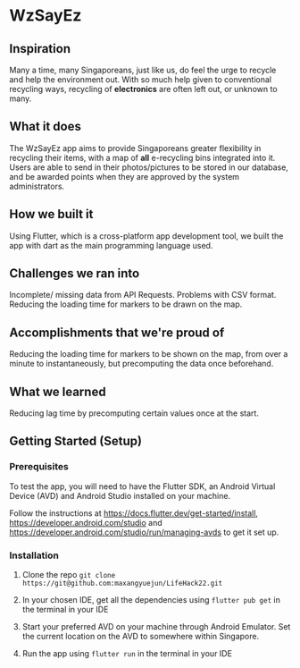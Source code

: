 # WzSayEz

## Inspiration
Many a time, many Singaporeans, just like us, do feel the urge to recycle and help the environment out. With so much help given to conventional recycling ways, recycling of **electronics** are often left out, or unknown to many.

## What it does
The WzSayEz app aims to provide Singaporeans greater flexibility in recycling their items, with a map of **all** e-recycling bins integrated into it. Users are able to send in their photos/pictures to be stored in our database, and be awarded points when they are approved by the system administrators.

## How we built it
Using Flutter, which is a cross-platform app development tool, we built the app with dart as the main programming language used.

## Challenges we ran into
Incomplete/ missing data from API Requests.
Problems with CSV format.
Reducing the loading time for markers to be drawn on the map.

## Accomplishments that we're proud of
Reducing the loading time for markers to be shown on the map, from over a minute to instantaneously, but precomputing the data once beforehand.
## What we learned

Reducing lag time by precomputing certain values once at the start.


## Getting Started (Setup)

### Prerequisites

To test the app, you will need to have the Flutter SDK, an Android Virtual Device (AVD) and Android Studio installed on your machine.

Follow the instructions at https://docs.flutter.dev/get-started/install, https://developer.android.com/studio and https://developer.android.com/studio/run/managing-avds to get it set up.

### Installation

1. Clone the repo `git clone https://git@github.com:maxangyuejun/LifeHack22.git`

2. In your chosen IDE, get all the dependencies using `flutter pub get` in the terminal in your IDE

3. Start your preferred AVD on your machine through Android Emulator. Set the current location on the AVD to somewhere within Singapore.

4. Run the app using `flutter run` in the terminal in your IDE
